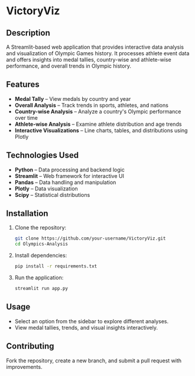 # VictoryViz  

## Description  
A Streamlit-based web application that provides interactive data analysis and visualization of Olympic Games history. It processes athlete event data and offers insights into medal tallies, country-wise and athlete-wise performance, and overall trends in Olympic history.  

## Features  
- **Medal Tally** – View medals by country and year  
- **Overall Analysis** – Track trends in sports, athletes, and nations  
- **Country-wise Analysis** – Analyze a country's Olympic performance over time  
- **Athlete-wise Analysis** – Examine athlete distribution and age trends  
- **Interactive Visualizations** – Line charts, tables, and distributions using Plotly  

## Technologies Used  
- **Python** – Data processing and backend logic  
- **Streamlit** – Web framework for interactive UI  
- **Pandas** – Data handling and manipulation  
- **Plotly** – Data visualization  
- **Scipy** – Statistical distributions  

## Installation  
1. Clone the repository:  
   ```bash
   git clone https://github.com/your-username/VictoryViz.git
   cd Olympics-Analysis
   ```  
2. Install dependencies:  
   ```bash
   pip install -r requirements.txt
   ```  
3. Run the application:  
   ```bash
   streamlit run app.py
   ```  

## Usage  
- Select an option from the sidebar to explore different analyses.  
- View medal tallies, trends, and visual insights interactively.  

## Contributing  
Fork the repository, create a new branch, and submit a pull request with improvements.  
